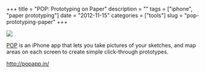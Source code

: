 +++
title = "POP: Prototyping on Paper"
description = ""
tags = ["iphone", "paper prototyping"]
date = "2012-11-15"
categories = ["tools"]
slug = "pop-prototyping-paper"
+++


<div class="tool-screenshot mb1"><a href="http://popapp.in/"><img id="bluga-thumbnail-2690" class="bluga-thumbnail custom" src="//konigi.com/media/bluga/
wt522fbc659f7f7_custom.jpg"/></a></div><p><a href="http://popapp.in/">POP</a> is an iPhone app that lets you take pictures of your sketches, and map areas on each screen to create simple click-through prototypes.</p>

  
<p><a href="http://popapp.in/">http://popapp.in/</a></p>
      
